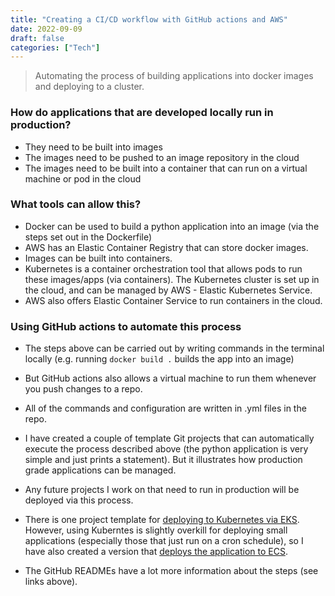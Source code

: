 ```yaml
---
title: "Creating a CI/CD workflow with GitHub actions and AWS"
date: 2022-09-09
draft: false
categories: ["Tech"]
---
```


> Automating the process of building applications into docker images and deploying to a cluster.

### How do applications that are developed locally run in production?

- They need to be built into images
- The images need to be pushed to an image repository in the cloud
- The images need to be built into a container that can run on a virtual machine or pod in the cloud

### What tools can allow this?

- Docker can be used to build a python application into an image (via the steps set out in the Dockerfile)
- AWS has an Elastic Container Registry that can store docker images.
- Images can be built into containers.
- Kubernetes is a container orchestration tool that allows pods to run these images/apps (via containers). The Kubernetes cluster is set up in the cloud, and can be managed by AWS - Elastic Kubernetes Service. 
- AWS also offers Elastic Container Service to run containers in the cloud. 

### Using GitHub actions to automate this process

- The steps above can be carried out by writing commands in the terminal locally (e.g. running `docker build .` builds the app into an image)

- But GitHub actions also allows a virtual machine to run them whenever you push changes to a repo. 

- All of the commands and configuration are written in .yml files in the repo.

- I have created a couple of template Git projects that can automatically execute the process described above (the python application is very simple and just prints a statement). But it illustrates how production grade applications can be managed. 

- Any future projects I work on that need to run in production will be deployed via this process. 

- There is one project template for [deploying to Kubernetes via EKS](https://github.com/matthewmiled/python_app_to_k8s_automated).
However, using Kuberntes is slightly overkill for deploying small applications (especially those that just run on a cron schedule), so I have also created a version that [deploys the application to ECS](https://github.com/matthewmiled/python_app_to_ecs_automated). 

- The GitHub READMEs have a lot more information about the steps (see links above). 

